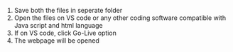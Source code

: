 1. Save both the files in seperate folder
2. Open the files on VS code or any other coding software compatible with Java script and html language
3. If on VS code, click Go-Live option
4. The webpage will be opened
